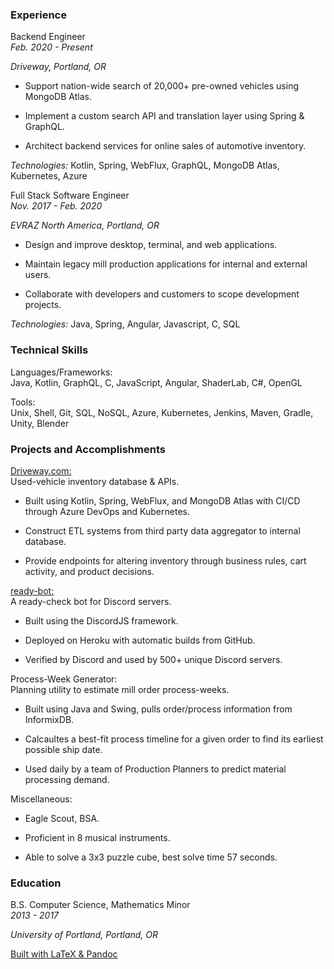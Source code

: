 ### Experience

Backend Engineer  
*Feb. 2020 - Present*

*Driveway, Portland, OR*

-   Support nation-wide search of 20,000+ pre-owned vehicles using
    MongoDB Atlas.

-   Implement a custom search API and translation layer using Spring &
    GraphQL.

-   Architect backend services for online sales of automotive inventory.

*Technologies:* Kotlin, Spring, WebFlux, GraphQL, MongoDB Atlas,
Kubernetes, Azure

Full Stack Software Engineer  
*Nov. 2017 - Feb. 2020*

*EVRAZ North America, Portland, OR*

-   Design and improve desktop, terminal, and web applications.

-   Maintain legacy mill production applications for internal and
    external users.

-   Collaborate with developers and customers to scope development
    projects.

*Technologies:* Java, Spring, Angular, Javascript, C, SQL

### Technical Skills

Languages/Frameworks:  
Java, Kotlin, GraphQL, C, JavaScript, Angular, ShaderLab, C#, OpenGL

Tools:  
Unix, Shell, Git, SQL, NoSQL, Azure, Kubernetes, Jenkins, Maven, Gradle,
Unity, Blender

### Projects and Accomplishments

[Driveway.com:](https://driveway.com/shop)  
Used-vehicle inventory database & APIs.

-   Built using Kotlin, Spring, WebFlux, and MongoDB Atlas with CI/CD
    through Azure DevOps and Kubernetes.

-   Construct ETL systems from third party data aggregator to internal
    database.

-   Provide endpoints for altering inventory through business rules,
    cart activity, and product decisions.

[ready-bot:](https://www.github.com/BurnsCommaLucas/ready-bot)  
A ready-check bot for Discord servers.

-   Built using the DiscordJS framework.

-   Deployed on Heroku with automatic builds from GitHub.

-   Verified by Discord and used by 500+ unique Discord servers.

Process-Week Generator:  
Planning utility to estimate mill order process-weeks.

-   Built using Java and Swing, pulls order/process information from
    InformixDB.

-   Calcaultes a best-fit process timeline for a given order to find its
    earliest possible ship date.

-   Used daily by a team of Production Planners to predict material
    processing demand.

Miscellaneous:  
-   Eagle Scout, BSA.

-   Proficient in 8 musical instruments.

-   Able to solve a 3x3 puzzle cube, best solve time 57 seconds.

### Education

B.S. Computer Science, Mathematics Minor  
*2013 - 2017*

*University of Portland, Portland, OR*

<div class="center">

[Built with LaTeX &
Pandoc](https://www.github.com/BurnsCommaLucas/Resume)

</div>
